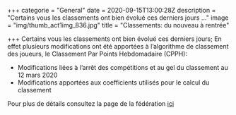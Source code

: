 +++
categorie = "General"
date = 2020-09-15T13:00:28Z
description = "Certains vous les classements ont bien évolué ces derniers jours ..."
image = "img/thumb_act1img_836.jpg"
title = "Classements: du nouveau à rentrée"

+++
Certains vous les classements ont bien évolué ces derniers jours; En effet plusieurs modifications ont été apportées à l’algorithme de classement des joueurs, le Classement Par Points Hebdomadaire (CPPH):

* Modifications liées à l’arrêt des compétitions et au gel du classement au 12 mars 2020
* Modifications apportées aux coefficients utilisés pour le calcul du classement

Pour plus de détails consultez la page de la fédération [ici](www.ffbad.org/actus-24/2020/classement-ce-qui-va-changer-pour-la-rentree-sportive-2020-2021)